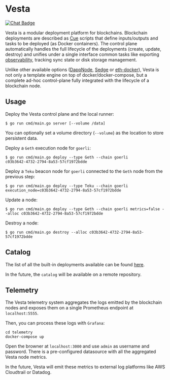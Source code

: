 # Vesta

[![Chat Badge]][chat link]

[chat badge]: https://img.shields.io/badge/chat-discord-%237289da
[chat link]: https://discord.gg/YajpNSvT22

Vesta is a modular deployment platform for blockchains. Blockchain deployments are described as [Cue](https://cuelang.org) scripts that define inputs/outputs and tasks to be deployed (as Docker containers). The control plane automatically handles the full lifecycle of the deployments (create, update, destroy) and unifies under a single interface common tasks like exporting [observability](https://github.com/umbracle/vesta#Telemetry), tracking sync state or disk storage management.

Unlike other available options ([DappNode](https://www.dappnode.io/), [Sedge](https://github.com/NethermindEth/sedge) or [eth-docker](https://github.com/eth-educators/eth-docker)), Vesta is not only a template engine on top of docker/docker-compose, but a complete ad-hoc control-plane fully integrated with the lifecycle of a blockchain node.

## Usage

Deploy the Vesta control plane and the local runner:

```
$ go run cmd/main.go server [--volume /data]
```

You can optionally set a volume directory (`--volume`) as the location to store persistent data.

Deploy a `Geth` execution node for `goerli`:

```
$ go run cmd/main.go deploy --type Geth --chain goerli
c03b3642-4732-2794-8a53-57cf1972bdde
```

Deploy a `Teku` beacon node for `goerli` connected to the `Geth` node from the previous step:

```
$ go run cmd/main.go deploy --type Teku --chain goerli execution_node=c03b3642-4732-2794-8a53-57cf1972bdde
```

Update a node:

```
$ go run cmd/main.go deploy --type Geth --chain goerli metrics=false --alloc c03b3642-4732-2794-8a53-57cf1972bdde
```

Destroy a node:

```
$ go run cmd/main.go destroy --alloc c03b3642-4732-2794-8a53-57cf1972bdde
```

## Catalog

The list of all the built-in deployments available can be found [here](https://github.com/umbracle/vesta/blob/main/pkg/vesta.io/vesta/schema.cue).

In the future, the `catalog` will be available on a remote repository.

## Telemetry

The Vesta telemetry system aggregates the logs emitted by the blockchain nodes and exposes them on a single Prometheus endpoint at `localhost:5555`.

Then, you can process these logs with `Grafana`:

```
cd telemetry
docker-compose up
```

Open the browner at `localhost:3000` and use `admin` as username and password. There is a pre-configured datasource with all the aggregated Vesta node metrics.

In the future, Vesta will emit these metrics to external log platforms like AWS Cloudtrail or Datadog.
